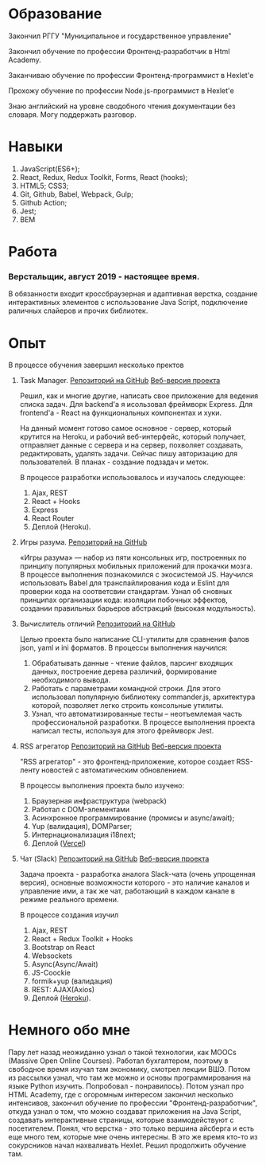 # Образование

Закончил РГГУ "Муниципальное и государственное управление"

Закончил обучение по профессии Фронтенд-разработчик в Html Academy.

Заканчиваю обучение по профессии Фронтенд-программист в Hexlet'е

Прохожу обучение по профессии Node.js-программист в Hexlet'е

Знаю английский на уровне сводобного чтения документации без словаря. Могу поддержать разговор.

# Навыки

1. JavaScript(ES6+);
2. React, Redux, Redux Toolkit, Forms, React (hooks);
3. HTML5; CSS3;
4. Git, Github, Babel, Webpack, Gulp;
5. Github Action;
6. Jest;
7. BEM

# Работа

### Верстальщик, август 2019 - настоящее время.

В обязанности входит кроссбраузерная и адаптивная верстка, создание интерактивных элементов с использование Java Script, подключение раличных слайеров и прочих библиотек.

# Опыт

В процессе обучения завершил несколько пректов

1. Task Manager.
    [Репозиторий на GitHub](https://github.com/gorushkin/taskmanager)
    [Веб-версия проекта](https://taskmanager-gav.herokuapp.com/)

    Решил, как и многие другие, написать свое приложение для ведения списка задач. Для backend'а я исользовал фреймворк Express. Для frontend'а - React на функциональных компонентах и хуки.

    На данный момент готово самое основное - сервер, который крутится на Heroku, и рабочий веб-интерфейс, который получает, отправляет данные с сервера и на сервер, похволяет создавать, редактировать, удалять задачи. Сейчас пишу авторизацию для пользователей. В планах - создание подзадач и меток.

    В процессе разработки использовалось и изучалось следующее:
    1. Ajax, REST
    2. React + Hooks
    3. Express
    4. React Router
    5. Деплой (Heroku).

2.  Игры разума.
    [Репозиторий на GitHub](https://github.com/gorushkin/frontend-project-lvl1)

    «Игры разума» — набор из пяти консольных игр, построенных по принципу популярных мобильных приложений для прокачки мозга. В процессе выполнения познакомился с экосистемой JS. Научился использовать Babel для транспайлирования кода и Eslint для проверки кода на соответсвии стандартам. Узнал об сновных принципах организации кода: изоляции побочных эффектов, создании правильных барьеров абстракций (высокая модульность).

3.  Вычислитель отличий
    [Репозиторий на GitHub](https://github.com/gorushkin/frontend-project-lvl2)

    Целью проекта было написание CLI-утилиты для сравнения фалов json, yaml и ini форматов. В процессы выполнения научился:

    1. Обрабатывать данные - чтение файлов, парсинг входящих данных, построение дерева различий, формирование необходимого вывода.
    2. Работать с параметрами командной строки. Для этого использовал популярную библиотеку commander.js, архитектура которой, позволяет легко строить консольные утилиты.
    3. Узнал, что автоматизированные тесты – неотъемлемая часть профессиональной разработки. В процессе выполнения проекта написал тесты, используя для этого фреймворк Jest.

4.  RSS агрегатор
    [Репозиторий на GitHub](https://github.com/gorushkin/frontend-project-lvl3)
    [Веб-версия проекта](https://frontend-project-lvl3-wine.vercel.app/)

    "RSS агрегатор" - это фронтенд-приложение, которое создает RSS-ленту новостей с автоматическим обновлением.

    В процессы выполнения проекта было изучено:

    1. Браузерная инфраструктура (webpack)
    2. Работал с DOM-элементами
    3. Асинхронное программирование (промисы и async/await);
    4. Yup (валидация), DOMParser;
    5. Интернационализация i18next;
    6. Деплой ([Vercel](https://vercel.com/))

5.  Чат (Slack)
    [Репозиторий на GitHub](https://github.com/gorushkin/frontend-project-lvl4)
    [Веб-версия проекта](https://polar-thicket-77600.herokuapp.com/)

    Задача проекта - разработка аналога Slack-чата (очень упрощенная версия), основные возможности которого - это наличие каналов и управление ими, а так же чат, работающий в каждом канале в режиме реального времени.

    В процессе создания изучил

    1. Ajax, REST
    2. React + Redux Toolkit + Hooks
    3. Bootstrap on React
    4. Websockets
    5. Async(Async/Await)
    6. JS-Coockie
    7. formik+yup (валидация)
    8. REST: AJAX(Axios)
    9. Деплой ([Heroku](https://heroku.com/)).

# Немного обо мне

Пару лет назад неожиданно узнал о такой технологии, как MOOCs (Massive Open Online Courses). Работал бухгалтером, поэтому в свободное время изучал там экономику, смотрел лекции ВШЭ. Потом из рассылки узнал, что там же можно и основы программирования на языке Python изучить. Попробовал - понравилось). Потом узнал про HTML Academy, где с огоромным интересом закончил несколько интенсивов, закончил обучение по профессии "Фронтенд-разработчик", откуда узнал о том, что можно создават приложения на Java Script, создавать интерактивные страницы, которые взаимодействуют с посетителем. Понял, что верстка - это только вершина айсберга и есть еще много тем, которые мне очень интересны. В это же время кто-то из сокурсников начал нахваливать Hexlet. Решил продолжить обучение там.

